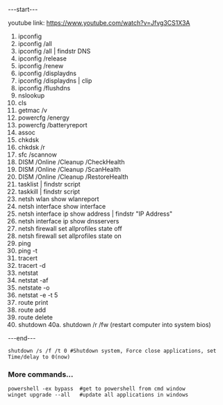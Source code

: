 ---start---

youtube link: https://www.youtube.com/watch?v=Jfvg3CS1X3A

1. ipconfig
2. ipconfig /all
3. ipconfig /all | findstr DNS
4. ipconfig /release
5. ipconfig /renew
6. ipconfig /displaydns
7. ipconfig /displaydns | clip
8. ipconfig /flushdns
9. nslookup
10. cls
11. getmac /v
12. powercfg /energy
13. powercfg /batteryreport
14. assoc
15. chkdsk
16. chkdsk /r
17. sfc /scannow
18. DISM /Online /Cleanup /CheckHealth
19. DISM /Online /Cleanup /ScanHealth
20. DISM /Online /Cleanup /RestoreHealth
21. tasklist | findstr script
22. taskkill | findstr script
23. netsh wlan show wlanreport
24. netsh interface show interface
25. netsh interface ip show address | findstr "IP Address"
26. netsh interface ip show dnsservers
27. netsh firewall set allprofiles state off
28. netsh firewall set allprofiles state on
29. ping 
30. ping -t
31. tracert
32. tracert -d
33. netstat
34. netstat -af
35. netstate -o
36. netstat -e -t 5
37. route print
38. route add
39. route delete
40. shutdown
40a. shutdown /r /fw (restart computer into system bios)

---end---

    shutdown /s /f /t 0 #Shutdown system, Force close applications, set Time/delay to 0(now)
### More commands...
    powershell -ex bypass  #get to powershell from cmd window
    winget upgrade --all   #update all applications in windows
    

  






